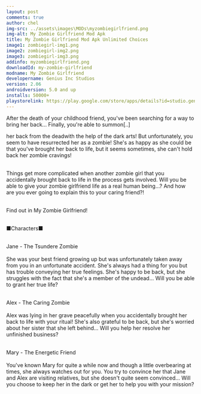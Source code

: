 ```yaml
---
layout: post
comments: true
author: chel
img-src: ../assets\images\MODs\myzombiegirlfriend.png
img-alt: My Zombie Girlfriend Mod Apk
title: My Zombie Girlfriend Mod Apk Unlimited Choices
image1: zombiegirl-img1.png
image2: zombiegirl-img2.png
image3: zombiegirl-img3.png
addinfo: myzombiegirlfriend.png
downloadId: my-zombie-girlfriend
modname: My Zombie Girlfriend
developername: Genius Inc Studios
version: 2.06
androidversion: 5.0 and up
installs: 50000+
playstorelink: https://play.google.com/store/apps/details?id=studio.genius.zombiebishoujyo
---
```

<p>After the death of your childhood friend, you've been searching for a way to bring her back... Finally, you're able to summon[..]

her back from the deadwith the help of the dark arts! But unfortunately, you seem to have resurrected her as a zombie! She's as happy as she could be that you've brought her back to life, but it seems sometimes, she can't hold back her zombie cravings!<br><br>

Things get more complicated when another zombie girl that you accidentally brought back to life in the process gets involved. Will you be able to give your zombie girlfriend life as a real human being...? And how are you ever going to explain this to your caring friend?!<br><br>

Find out in My Zombie Girlfriend!<br><br>

■Characters■<br><br>

Jane - The Tsundere Zombie<br><br>
She was your best friend growing up but was unfortunately taken away from you in an unfortunate accident. She's always had a thing for you but has trouble conveying her true feelings. She's happy to be back, but she struggles with the fact that she's a member of the undead... Will you be able to grant her true life?<br><br>

Alex - The Caring Zombie<br><br>
Alex was lying in her grave peacefully when you accidentally brought her back to life with your ritual! She's also grateful to be back, but she's worried about her sister that she left behind... Will you help her resolve her unfinished business?<br><br>

Mary - The Energetic Friend<br><br>
You've known Mary for quite a while now and though a little overbearing at times, she always watches out for you. You try to convince her that Jane and Alex are visiting relatives, but she doesn't quite seem convinced... Will you choose to keep her in the dark or get her to help you with your mission?
</p>